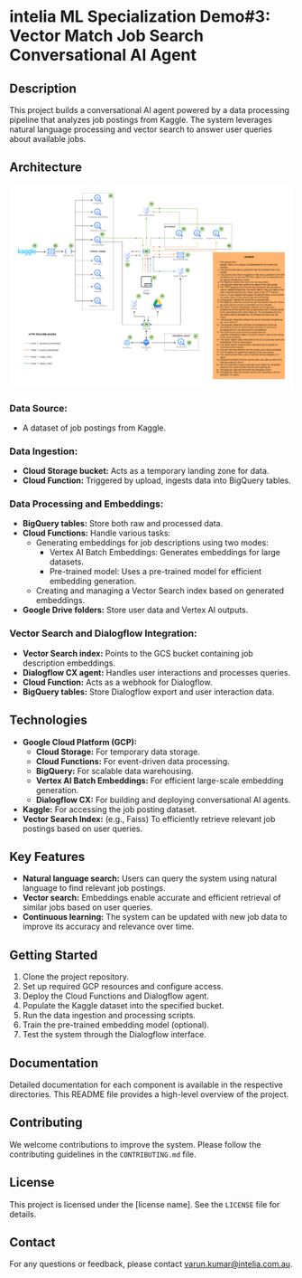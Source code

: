 # intelia ML Specialization Demo#3: Vector Match Job Search Conversational AI Agent

## Description

This project builds a conversational AI agent powered by a data processing pipeline that analyzes job postings from Kaggle. The system leverages natural language processing and vector search to answer user queries about available jobs.

## Architecture
![System Architecture](architecture.png)
### Data Source:

- A dataset of job postings from Kaggle.

### Data Ingestion:

- **Cloud Storage bucket:** Acts as a temporary landing zone for data.
- **Cloud Function:** Triggered by upload, ingests data into BigQuery tables.

### Data Processing and Embeddings:

- **BigQuery tables:** Store both raw and processed data.
- **Cloud Functions:** Handle various tasks:
  - Generating embeddings for job descriptions using two modes:
    - Vertex AI Batch Embeddings: Generates embeddings for large datasets.
    - Pre-trained model: Uses a pre-trained model for efficient embedding generation.
  - Creating and managing a Vector Search index based on generated embeddings.
- **Google Drive folders:** Store user data and Vertex AI outputs.

### Vector Search and Dialogflow Integration:

- **Vector Search index:** Points to the GCS bucket containing job description embeddings.
- **Dialogflow CX agent:** Handles user interactions and processes queries.
- **Cloud Function:** Acts as a webhook for Dialogflow.
- **BigQuery tables:** Store Dialogflow export and user interaction data.

## Technologies

- **Google Cloud Platform (GCP):**
  - **Cloud Storage:** For temporary data storage.
  - **Cloud Functions:** For event-driven data processing.
  - **BigQuery:** For scalable data warehousing.
  - **Vertex AI Batch Embeddings:** For efficient large-scale embedding generation.
  - **Dialogflow CX:** For building and deploying conversational AI agents.
- **Kaggle:** For accessing the job posting dataset.
- **Vector Search Index:** (e.g., Faiss) To efficiently retrieve relevant job postings based on user queries.

## Key Features

- **Natural language search:** Users can query the system using natural language to find relevant job postings.
- **Vector search:** Embeddings enable accurate and efficient retrieval of similar jobs based on user queries.
- **Continuous learning:** The system can be updated with new job data to improve its accuracy and relevance over time.

## Getting Started

1. Clone the project repository.
2. Set up required GCP resources and configure access.
3. Deploy the Cloud Functions and Dialogflow agent.
4. Populate the Kaggle dataset into the specified bucket.
5. Run the data ingestion and processing scripts.
6. Train the pre-trained embedding model (optional).
7. Test the system through the Dialogflow interface.

## Documentation

Detailed documentation for each component is available in the respective directories. This README file provides a high-level overview of the project.

## Contributing

We welcome contributions to improve the system. Please follow the contributing guidelines in the `CONTRIBUTING.md` file.

## License

This project is licensed under the [license name]. See the `LICENSE` file for details.

## Contact

For any questions or feedback, please contact varun.kumar@intelia.com.au.